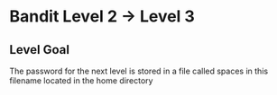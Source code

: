 # Bandit Level 2 → Level 3

## Level Goal
The password for the next level is stored in a file called spaces in this filename located in the home directory

